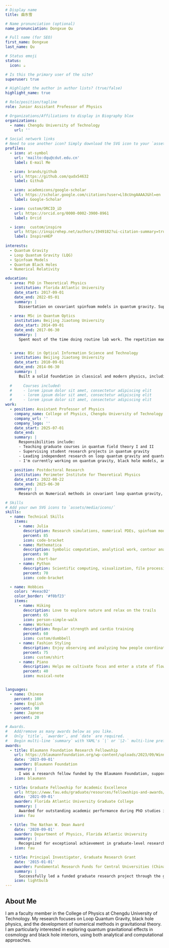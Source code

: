 ```yaml
---
# Display name
title: 曲东雪

# Name pronunciation (optional)
name_pronunciation: Dongxue Qu

# Full name (for SEO)
first_name: Dongxue
last_name: Qu

# Status emoji
status:
  icon: ☕️

# Is this the primary user of the site?
superuser: true

# Highlight the author in author lists? (true/false)
highlight_name: true

# Role/position/tagline
role: Junior Assistant Professor of Physics

# Organizations/Affiliations to display in Biography blox
organizations:
  - name: Chengdu University of Technology
    url: ''

# Social network links
# Need to use another icon? Simply download the SVG icon to your `assets/media/icons/` folder.
profiles:
  - icon: at-symbol
    url: 'mailto:dqu@cdut.edu.cn'
    label: E-mail Me

  - icon: brands/github
    url: https://github.com/qudx54632
    label: Github

  - icon: academicons/google-scholar
    url: https://scholar.google.com/citations?user=Ll8cUngAAAAJ&hl=en
    label: Google-Scholar

  - icon: custom/ORCID_iD
    url: https://orcid.org/0000-0002-3900-8961
    label: Orcid

  - icon:  custom/inspire
    url: https://inspirehep.net/authors/1949182?ui-citation-summary=true
    label: InspireHEP
    
interests:
  - Quantum Gravity
  - Loop Quantum Gravity (LQG)
  - Spinfoam Models
  - Quantum Black Holes
  - Numerical Relativity

education:
  - area: PhD in Theoretical Physics
    institution: Florida Atlantic University
    date_start: 2017-09-01
    date_end: 2022-05-01
    summary: |
      Dissertation on covariant spinfoam models in quantum gravity. Supervised by Prof. Muxin Han. Published in leading journals including *Phys. Rev. Lett.*, *Phys. Rev. D*, and *npj Quantum Information*.
  
  - area: MSc in Quantum Optics
    institution: Beijing Jiaotong University
    date_start: 2014-09-01
    date_end: 2017-06-30
    summary: |
      Spent most of the time doing routine lab work. The repetition made me reflect on what really matters to me in physics — pushing boundaries, not just collecting data. This became the motivation to pursue theoretical research.


  - area: BSc in Optical Information Science and Technology
    institution: Beijing Jiaotong University
    date_start: 2010-09-01
    date_end: 2014-06-30
    summary: |
      Built a solid foundation in classical and modern physics, including optics, electromagnetism, and quantum basics. It was during this time that I realized I wanted to understand not just how things work — but *why*.
      
  #     Courses included:
  #     - lorem ipsum dolor sit amet, consectetur adipiscing elit
  #     - lorem ipsum dolor sit amet, consectetur adipiscing elit
  #     - lorem ipsum dolor sit amet, consectetur adipiscing elit
work:
  - position: Assistant Professor of Physics
    company_name: College of Physics, Chengdu University of Technology
    company_url: ''
    company_logo: ''
    date_start: 2025-07-01
    date_end: 
    summary: |
      Responsibilities include:
      - Teaching graduate courses in quantum field theory I and II
      - Supervising student research projects in quantum gravity
      - Leading independent research on loop quantum gravity and quantum black holes
      - I'm currently working on quantum gravity, black hole models, and numerical methods for PDEs.
  
  - position: Postdoctoral Research
    institution: Perimeter Institute for Theoretical Physics
    date_start: 2022-08-22
    date_end: 2025-06-30
    summary: |
      Research on Numerical methods in covariant loop quantum gravity, black hole models, and quantum spacetime dynamics.

# Skills
# Add your own SVG icons to `assets/media/icons/`
skills:
  - name: Technical Skills
    items:
      - name: Julia
        description: Research simulations, numerical PDEs, spinfoam models
        percent: 85
        icon: code-bracket
      - name: Mathematica
        description: Symbolic computation, analytical work, contour analysis
        percent: 90
        icon: chart-bar
      - name: Python
        description: Scientific computing, visualization, file processing
        percent: 70
        icon: code-bracket

  - name: Hobbies
    color: '#eeac02'
    color_border: '#f0bf23'
    items:
      - name: Hiking
        description: Love to explore nature and relax on the trails
        percent: 65
        icon: person-simple-walk
      - name: Workout
        description: Regular strength and cardio training
        percent: 60
        icon: custom/dumbbell
      - name: Fashion Styling
        description: Enjoy observing and analyzing how people coordinate outfits and express identity through clothing
        percent: 75
        icon: custom/shirt
      - name: Piano
        description: Helps me cultivate focus and enter a state of flow
        percent: 40
        icon: musical-note


languages:
  - name: Chinese
    percent: 100
  - name: English
    percent: 90
  - name: Japnese
    percent: 20

# Awards.
#   Add/remove as many awards below as you like.
#   Only `title`, `awarder`, and `date` are required.
#   Begin multi-line `summary` with YAML's `|` or `|2-` multi-line prefix and indent 2 spaces below.
awards:
  - title: Blaumann Foundation Research Fellowship
    url: https://blaumannfoundation.org/wp-content/uploads/2023/09/Winner-Call-3-BlaumannFoundation.pdf
    date: '2023-09-01'
    awarder: Blaumann Foundation
    summary: |
      I was a research fellow funded by the Blaumann Foundation, supporting the work in covariant Loop Quantum Gravity.
    icon: blaumann

  - title: Graduate Fellowship for Academic Excellence
    url: https://www.fau.edu/graduate/resources/fellowships-and-awards/recipients/
    date: '2021-09-01'
    awarder: Florida Atlantic University Graduate College
    summary: |
      Awarded for outstanding academic performance during PhD studies in Physics.
    icon: fau

  - title: The Nathan W. Dean Award
    date: '2020-09-01'
    awarder: Department of Physics, Florida Atlantic University
    summary: |
      Recognized for exceptional achievement in graduate-level research in theoretical physics.
    icon: fau

  - title: Principal Investigator, Graduate Research Grant
    date: '2015-01-01'
    awarder: Fundamental Research Funds for Central Universities (China)
    summary: |
      Successfully led a funded graduate research project through the grant *2015YJS170* focused on foundational studies in condensed matter systems.
    icon: lightbulb
---
```


## About Me

I am a faculty member in the College of Physics at Chengdu University of Technology. My research focuses on Loop Quantum Gravity, black hole physics, and the development of numerical methods in gravitational theory. I am particularly interested in exploring quantum gravitational effects in cosmology and black hole interiors, using both analytical and computational approaches. 
